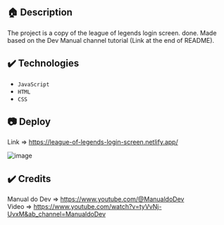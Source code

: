 ## 🏠 Description
The project is a copy of the league of legends login screen. done. Made based on the Dev Manual channel tutorial (Link at the end of README).

## ✔️ Technologies
- ``JavaScript``
- ``HTML``
- ``CSS``
##  :camera: Deploy
Link => https://league-of-legends-login-screen.netlify.app/

![image](https://user-images.githubusercontent.com/80162528/216777472-fc4833c8-ee9a-4f01-bc77-6eb728d2b866.png)

## ✔️ Credits 
Manual do Dev => https://www.youtube.com/@ManualdoDev
<br>
Video => https://www.youtube.com/watch?v=tyVvNj-UvxM&ab_channel=ManualdoDev
